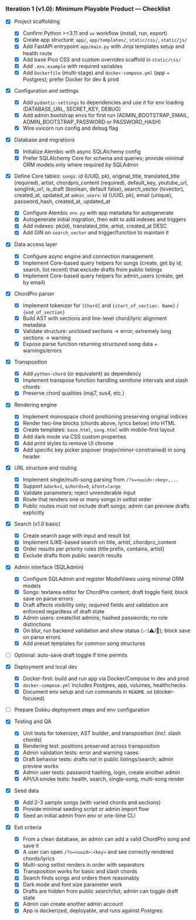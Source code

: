 ### Iteration 1 (v1.0): Minimum Playable Product — Checklist

- [x] Project scaffolding
  - [x] Confirm Python >=3.11 and `uv` workflow (install, run, export)
  - [x] Create app structure: `app/`, `app/templates/`, `static/css/`, `static/js/`
  - [x] Add FastAPI entrypoint `app/main.py` with Jinja templates setup and health route
  - [x] Add base Pico CSS and custom overrides scaffold in `static/css/`
  - [x] Add `.env.example` with required variables
  - [x] Add `Dockerfile` (multi-stage) and `docker-compose.yml` (app + Postgres); prefer Docker for dev & prod

- [x] Configuration and settings
  - [x] Add `pydantic-settings` to dependencies and use it for env loading (DATABASE_URL, SECRET_KEY, DEBUG)
  - [x] Add admin bootstrap envs for first run (ADMIN_BOOTSTRAP_EMAIL, ADMIN_BOOTSTRAP_PASSWORD or PASSWORD_HASH)
  - [x] Wire uvicorn run config and debug flag

- [x] Database and migrations
  - [x] Initialize Alembic with async SQLAlchemy config
  - [x] Prefer SQLAlchemy Core for schema and queries; provide minimal ORM models only where required by SQLAdmin
- [x] Define Core tables:
        `songs`: id (UUID, pk), original_title, translated_title (required), artist,
        chordpro_content (required), default_key, youtube_url, songlink_url,
        is_draft (boolean, default false), search_vector (tsvector), created_at, updated_at
        `admin_users`: id (UUID, pk), email (unique), password_hash, created_at, updated_at
  - [x] Configure Alembic `env.py` with app metadata for autogenerate
  - [x] Autogenerate initial migration, then edit to add indexes and triggers
  - [x] Add indexes: pk(id), translated_title, artist, created_at DESC
  - [x] Add GIN on `search_vector` and trigger/function to maintain it

- [x] Data access layer
  - [x] Configure async engine and connection management
  - [x] Implement Core-based query helpers for songs (create, get by id, search, list recent) that exclude drafts from public listings
  - [x] Implement Core-based query helpers for admin_users (create, get by email)

- [x] ChordPro parser
  - [x] Implement tokenizer for `[Chord]` and `{start_of_section: Name}` / `{end_of_section}`
  - [x] Build AST with sections and line-level chord/lyric alignment metadata
  - [x] Validate structure: unclosed sections → error; extremely long sections → warning
  - [x] Expose parse function returning structured song data + warnings/errors

- [x] Transposition
  - [x] Add `python-chord` (or equivalent) as dependency
  - [x] Implement transpose function handling semitone intervals and slash chords
  - [x] Preserve chord qualities (maj7, sus4, etc.)

- [x] Rendering engine
  - [x] Implement monospace chord positioning preserving original indices
  - [x] Render two-line blocks (chords above, lyrics below) into HTML
  - [x] Create templates: `base.html`, `song.html` with mobile-first layout
  - [x] Add dark mode via CSS custom properties
  - [x] Add print styles to remove UI chrome
  - [x] Add specific key picker popover (major/minor-constrained) in song header

- [x] URL structure and routing
  - [x] Implement single/multi-song parsing from `/?s=<uuid>:<key>,...`
  - [x] Support `&dark=1`, `&chords=0`, `&font=large`
  - [x] Validate parameters; reject unrenderable input
  - [x] Route that renders one or many songs in setlist order
  - [x] Public routes must not include draft songs; admin can preview drafts explicitly

- [x] Search (v1.0 basic)
  - [x] Create search page with input and result list
  - [x] Implement ILIKE-based search on title, artist, chordpro_content
  - [x] Order results per priority rules (title prefix, contains, artist)
  - [x] Exclude drafts from public search results

- [x] Admin interface (SQLAdmin)
  - [x] Configure SQLAdmin and register ModelViews using minimal ORM models
  - [x] Songs: textarea editor for ChordPro content; draft toggle field; block save on parse errors
  - [x] Draft affects visibility only; required fields and validation are enforced regardless of draft state
  - [x] Admin users: create/list admins; hashed passwords; no role distinctions
  - [x] On blur, run backend validation and show status (✅/⚠️/🔴); block save on parse errors
  - [x] Add preset templates for common song structures
- [ ] Optional: auto-save draft toggle if time permits

- [x] Deployment and local dev
  - [x] Docker-first: build and run app via Docker/Compose in dev and prod
  - [x] `docker-compose.yml` includes Postgres, app, volumes, healthchecks
  - [x] Document env setup and run commands in `README.md` (docker-focused)
- [ ] Prepare Dokku deployment steps and env configuration

- [x] Testing and QA
  - [x] Unit tests for tokenizer, AST builder, and transposition (incl. slash chords)
  - [x] Rendering test: positions preserved across transposition
  - [x] Admin validation tests: error and warning cases
  - [x] Draft behavior tests: drafts not in public listings/search; admin preview works
  - [x] Admin user tests: password hashing, login, create another admin
  - [x] API/UI smoke tests: health, search, single-song, multi-song render

- [x] Seed data
  - [x] Add 2–3 sample songs (with varied chords and sections)
  - [x] Provide minimal seeding script or admin import flow
  - [x] Seed an initial admin from env or one-time CLI

- [x] Exit criteria
  - [x] From a clean database, an admin can add a valid ChordPro song and save it
  - [x] A user can open `/?s=<uuid>:<key>` and see correctly rendered chords/lyrics
  - [x] Multi-song setlist renders in order with separators
  - [x] Transposition works for basic and slash chords
  - [x] Search finds songs and orders them reasonably
  - [x] Dark mode and font size parameter work
  - [x] Drafts are hidden from public search/list; admin can toggle draft state
  - [x] Admin can create another admin account
  - [x] App is dockerized, deployable, and runs against Postgres
